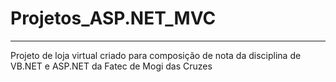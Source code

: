 # Projetos_ASP.NET_MVC
<hr>
Projeto de loja virtual criado para composição de nota da disciplina de VB.NET e ASP.NET da Fatec de Mogi das Cruzes
